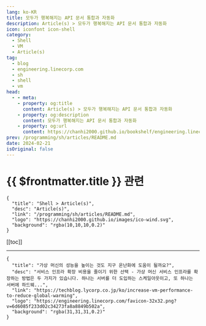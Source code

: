 ```yaml
---
lang: ko-KR
title: 모두가 행복해지는 API 문서 통합과 자동화
description: Article(s) > 모두가 행복해지는 API 문서 통합과 자동화
icon: iconfont icon-shell
category: 
  - Shell
  - VM
  - Article(s)
tag: 
  - blog
  - engineering.linecorp.com
  - sh
  - shell
  - vm
head:
  - - meta:
    - property: og:title
      content: Article(s) > 모두가 행복해지는 API 문서 통합과 자동화
    - property: og:description
      content: 모두가 행복해지는 API 문서 통합과 자동화
    - property: og:url
      content: https://chanhi2000.github.io/bookshelf/engineering.linecorp.com/increase-vm-performance-to-reduce-global-warming.html
prev: /programming/sh/articles/README.md
date: 2024-02-21
isOriginal: false
---
```


# {{ $frontmatter.title }} 관련

```component VPCard
{
  "title": "Shell > Article(s)",
  "desc": "Article(s)",
  "link": "/programming/sh/articles/README.md",
  "logo": "https://chanhi2000.github.io/images/ico-wind.svg",
  "background": "rgba(10,10,10,0.2)"
}
```

[[toc]]

---

```component VPCard
{
  "title": "가상 머신의 성능을 높이는 것도 지구 온난화에 도움이 될까요?",
  "desc": "서비스 인프라 확장 비용을 줄이기 위한 선택 - 가상 머신 서비스 인프라를 확장하는 방법은 두 가지가 있습니다. 하나는 서버를 더 도입하는 스케일아웃이고, 또 하나는 서버에 하드웨...",
  "link": "https://techblog.lycorp.co.jp/ko/increase-vm-performance-to-reduce-global-warming",
  "logo": "https://engineering.linecorp.com/favicon-32x32.png?v=6d6085f233d02c34273fa8a8849b502a",
  "background": "rgba(31,31,31,0.2)"
}
```

<!-- TODO: 작성 -->
